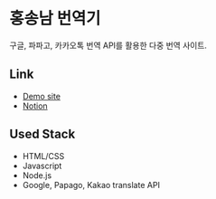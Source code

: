 # 홍송남 번역기
구글, 파파고, 카카오톡 번역 API를 활용한 다중 번역 사이트.

## Link
 * [Demo site](https://jjuny-translator.herokuapp.com/)
 * [Notion](https://www.notion.so/da94d6eee4484ea587390886dac9b28d)

## Used Stack
- HTML/CSS
- Javascript
- Node.js
- Google, Papago, Kakao translate API

